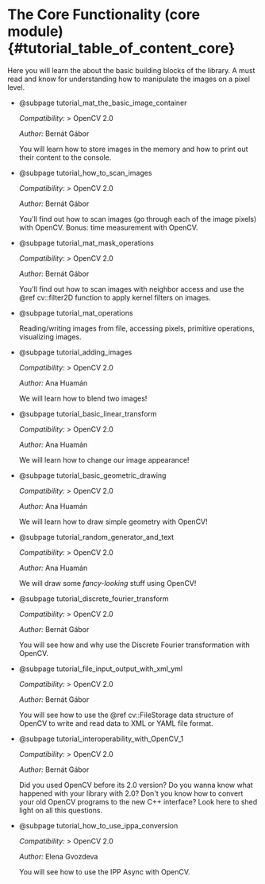 The Core Functionality (core module) {#tutorial_table_of_content_core}
=====================================

Here you will learn the about the basic building blocks of the library. A must read and know for
understanding how to manipulate the images on a pixel level.

-   @subpage tutorial_mat_the_basic_image_container

    *Compatibility:* \> OpenCV 2.0

    *Author:* Bernát Gábor

    You will learn how to store images in the memory and how to print out their content to the
    console.

-   @subpage tutorial_how_to_scan_images

    *Compatibility:* \> OpenCV 2.0

    *Author:* Bernát Gábor

    You'll find out how to scan images (go through each of the image pixels) with OpenCV.
    Bonus: time measurement with OpenCV.


-   @subpage tutorial_mat_mask_operations

    *Compatibility:* \> OpenCV 2.0

    *Author:* Bernát Gábor

    You'll find out how to scan images with neighbor access and use the @ref cv::filter2D
    function to apply kernel filters on images.

-   @subpage tutorial_mat_operations

    Reading/writing images from file, accessing pixels, primitive operations, visualizing images.

-   @subpage tutorial_adding_images

    *Compatibility:* \> OpenCV 2.0

    *Author:* Ana Huamán

    We will learn how to blend two images!

-   @subpage tutorial_basic_linear_transform

    *Compatibility:* \> OpenCV 2.0

    *Author:* Ana Huamán

    We will learn how to change our image appearance!

-   @subpage tutorial_basic_geometric_drawing

    *Compatibility:* \> OpenCV 2.0

    *Author:* Ana Huamán

    We will learn how to draw simple geometry with OpenCV!

-   @subpage tutorial_random_generator_and_text

    *Compatibility:* \> OpenCV 2.0

    *Author:* Ana Huamán

    We will draw some *fancy-looking* stuff using OpenCV!

-   @subpage tutorial_discrete_fourier_transform

    *Compatibility:* \> OpenCV 2.0

    *Author:* Bernát Gábor

    You will see how and why use the Discrete Fourier transformation with OpenCV.


-   @subpage tutorial_file_input_output_with_xml_yml

    *Compatibility:* \> OpenCV 2.0

    *Author:* Bernát Gábor

    You will see how to use the @ref cv::FileStorage data structure of OpenCV to write and read
    data to XML or YAML file format.

-   @subpage tutorial_interoperability_with_OpenCV_1

    *Compatibility:* \> OpenCV 2.0

    *Author:* Bernát Gábor

    Did you used OpenCV before its 2.0 version? Do you wanna know what happened with your library
    with 2.0? Don't you know how to convert your old OpenCV programs to the new C++ interface?
    Look here to shed light on all this questions.


-   @subpage tutorial_how_to_use_ippa_conversion

    *Compatibility:* \> OpenCV 2.0

    *Author:* Elena Gvozdeva

    You will see how to use the IPP Async with OpenCV.
